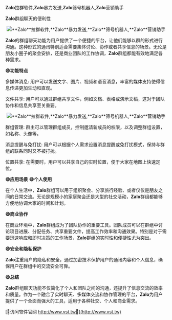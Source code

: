 **Zalo**拉群软件,**Zalo**暴力发送,**Zalo**筛号机器人,**Zalo**营销助手

**Zalo**群组聊天的便利性

 <center><img src="https://vst.tw/MP4/tuiguang/png/4.png" alt="**Zalo**拉群软件,**Zalo**暴力发送,**Zalo**筛号机器人,**Zalo**营销助手"></center>

**Zalo**的群组聊天功能为用户提供了一个便捷的平台，让他们能够以群的形式进行沟通。这种形式的通讯特别适合需要集体讨论、协作或者共享信息的场景。无论是朋友小圈子的聚会安排，还是商业团队的工作协调，**Zalo**群组都能有效地满足各种需求。

**😄功能特点**

多媒体消息: 用户可以发送文字、图片、视频和语音消息，丰富的媒体支持使得信息传递更加生动和直观。

文件共享: 用户可以通过群组共享文件，例如文档、表格或演示文稿，这对于团队协作和信息共享至关重要。

 <center><img src="https://vst.tw/MP4/tuiguang/png/0.png" alt="**Zalo**拉群软件,**Zalo**暴力发送,**Zalo**筛号机器人,**Zalo**营销助手"></center>

群组管理: 群主可以管理群组成员，控制邀请新成员的权限，以及调整群组设置，如名称、头像等。

消息提醒与免打扰: 用户可以根据个人需求设置消息提醒或免打扰模式，保持与群组的联系同时又不被打扰。

位置共享: 在需要时，用户可以共享自己的实时位置，便于大家在地图上快速定位。

**😄应用场景**
**😄个人使用**

在个人生活中，**Zalo**群组可以用于组织聚会、分享旅行经验、或者仅仅是朋友之间的日常交流。无论是规模小的家庭聚会还是大型的社交活动，**Zalo**群组都能够方便地协调大家的时间和计划。

**😄商业协作**

在商业环境中，**Zalo**群组成为了团队协作的重要工具。团队成员可以在群组中讨论项目进展、分配任务、共享重要文件，提高工作效率和沟通效果。特别是对于需要迅速响应和即时决策的工作场景，**Zalo**群组的实时性和便捷性尤为突出。

**😄安全和隐私保护**

**Zalo**注重用户的隐私和安全，通过加密技术保护用户的通讯内容和个人信息，确保用户在群组中的交流安全可靠。

**😄总结**

**Zalo**群组聊天功能不仅简化了个人和团队之间的沟通，还提升了信息交流的效率和质量。作为一个融合了实时聊天、多媒体交流和协作管理的平台，**Zalo**为用户提供了一个全面而强大的工具，适用于各种社交、个人和商业需求。


[👻访问软件官网 http://www.vst.tw👻](http://www.vst.tw)
